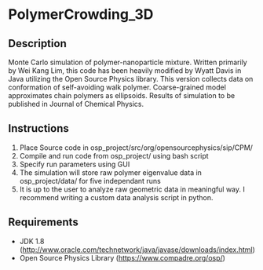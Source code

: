 # PolymerCrowding_3D
## Description
Monte Carlo simulation of polymer-nanoparticle mixture. Written primarily by Wei Kang Lim, this code has been
heavily modified by Wyatt Davis in Java utilizing the Open Source Physics library. This version collects data on conformation of self-avoiding 
walk polymer. Coarse-grained model approximates chain polymers as ellipsoids. Results of simulation to be published in Journal of Chemical Physics.

## Instructions
1. Place Source code in osp_project/src/org/opensourcephysics/sip/CPM/
2. Compile and run code from osp_project/ using bash script
3. Specify run parameters using GUI
4. The simulation will store raw polymer eigenvalue data in osp_project/data/ for five independant runs
5. It is up to the user to analyze raw geometric data in meaningful way. I recommend writing a custom data analysis script in python.

## Requirements
- JDK 1.8 (http://www.oracle.com/technetwork/java/javase/downloads/index.html)
- Open Source Physics Library (https://www.compadre.org/osp/)
